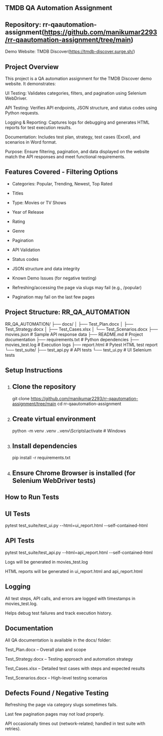 ## TMDB QA Automation Assignment

## Repository: rr-qaautomation-assignment(https://github.com/manikumar2293/rr-qaautomation-assignment/tree/main)

Demo Website: TMDB Discover(https://tmdb-discover.surge.sh/)

## Project Overview

This project is a QA automation assignment for the TMDB Discover demo website. It demonstrates:

UI Testing: Validates categories, filters, and pagination using Selenium WebDriver.

API Testing: Verifies API endpoints, JSON structure, and status codes using Python requests.

Logging & Reporting: Captures logs for debugging and generates HTML reports for test execution results.

Documentation: Includes test plan, strategy, test cases (Excel), and scenarios in Word format.

Purpose: Ensure filtering, pagination, and data displayed on the website match the API responses and meet functional requirements.

## Features Covered - Filtering Options

- Categories: Popular, Trending, Newest, Top Rated

- Titles

- Type: Movies or TV Shows

- Year of Release

- Rating

- Genre

- Pagination

- API Validation

- Status codes

- JSON structure and data integrity

- Known Demo Issues (for negative testing)

- Refreshing/accessing the page via slugs may fail (e.g., /popular)

- Pagination may fail on the last few pages

## Project Structure: RR_QA_AUTOMATION

RR_QA_AUTOMATION/
├── docs/
│   ├── Test_Plan.docx
│   ├── Test_Strategy.docx
│   ├── Test_Cases.xlsx
│   └── Test_Scenarios.docx
├── movies.json                  # Sample API response data
├── README.md                     # Project documentation
├── requirements.txt              # Python dependencies
├── movies_test.log               # Execution logs
├── report.html                   # Pytest HTML test report
└── test_suite/
    ├── test_api.py               # API tests
    └── test_ui.py                # UI Selenium tests


## Setup Instructions

1. ## Clone the repository
   git clone https://github.com/manikumar2293/rr-qaautomation-assignment/tree/main
   cd rr-qaautomation-assignment

2. ## Create virtual environment
   python -m venv .venv
   .\.venv\Scripts\activate   # Windows

3. ## Install dependencies
   pip install -r requirements.txt

4. ## Ensure Chrome Browser is installed (for Selenium WebDriver tests)

## How to Run Tests
## UI Tests

pytest test_suite/test_ui.py --html=ui_report.html --self-contained-html

## API Tests

pytest test_suite/test_api.py --html=api_report.html --self-contained-html

Logs will be generated in movies_test.log

HTML reports will be generated in ui_report.html and api_report.html

## Logging

All test steps, API calls, and errors are logged with timestamps in movies_test.log.

Helps debug test failures and track execution history.


## Documentation

All QA documentation is available in the docs/
 folder:

Test_Plan.docx
 – Overall plan and scope

Test_Strategy.docx
 – Testing approach and automation strategy

Test_Cases.xlsx
 – Detailed test cases with steps and expected results

Test_Scenarios.docx
 – High-level testing scenarios

## Defects Found / Negative Testing

Refreshing the page via category slugs sometimes fails.

Last few pagination pages may not load properly.

API occasionally times out (network-related; handled in test suite with retries).
